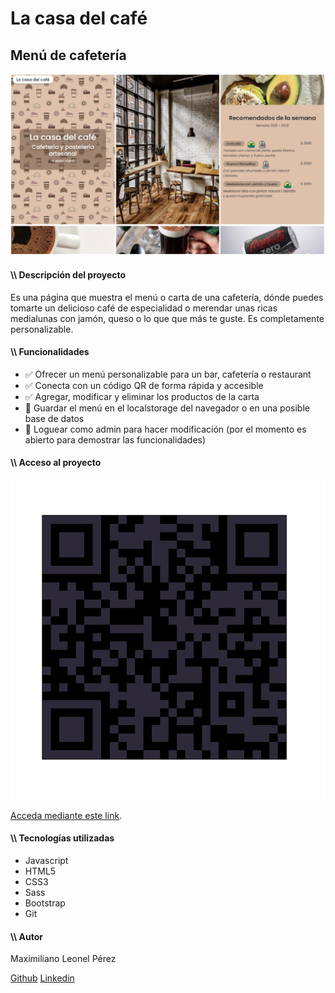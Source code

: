 <h1>La casa del café</h1>
<h2>Menú de cafetería</h2>

<div>
<img src="img\lacasadelcafe.png">
</div>

<h4 class="text-lg">\\ Descripción del proyecto</h4>
<p>Es una página que muestra el menú o carta de una cafetería, dónde puedes tomarte un delicioso café de especialidad o merendar unas ricas medialunas con jamón, queso o lo que que más te guste. Es completamente personalizable.</p>

<h4 class="text-lg">\\ Funcionalidades</h4>

<ul>
<li>✅ Ofrecer un menú personalizable para un bar, cafetería o restaurant</li>
<li>✅ Conecta con un código QR de forma rápida y accesible</li>
<li>✅ Agregar, modificar y eliminar los productos de la carta</li>
<li>🔧 Guardar el menú en el localstorage del navegador o en una posible base de datos</li>
<li>🔧 Loguear como admin para hacer modificación (por el momento es abierto para demostrar las funcionalidades)</li>
</ul>

<h4 class="text-lg">\\ Acceso al proyecto</h4>

<div>
 <img src="img\QRCode.mini.png"/>
</div>

<a href="https://menu-cafeteria.vercel.app/" target="_blank">Acceda mediante este link</a>.

<h4 class="text-lg">\\ Tecnologías utilizadas</h4>

<div class="flex gap-x-2">
<ul>
<li>Javascript</li>
<li>HTML5</li>
<li>CSS3</li>
<li>Sass</li>
<li>Bootstrap</li>
<li>Git</li>
</ul>

<h4 class="text-lg">\\ Autor</h4>

<p>Maximiliano Leonel Pérez</p>
<a href="https://github.com/MaximilianoLeonel23" target="_blank">Github</a>
<a href="https://www.linkedin.com/in/maximiliano-leonel-p%C3%A9rez-8846b826a/" target="_blank">Linkedin</a>
